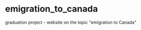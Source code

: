 # emigration_to_canada
graduation project - website on the topic "emigration to Canada"
<div> <img scr='//Users/yuri_sn/Projects/project1/emigration_to_canada/images'> </div>
